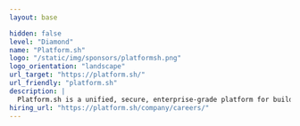 ```yaml
---
layout: base

hidden: false
level: "Diamond"
name: "Platform.sh"
logo: "/static/img/sponsors/platformsh.png"
logo_orientation: "landscape"
url_target: "https://platform.sh/"
url_friendly: "platform.sh"
description: |
  Platform.sh is a unified, secure, enterprise-grade platform for building, running and scaling fleets of websites and applications.
hiring_url: "https://platform.sh/company/careers/"
---
```


